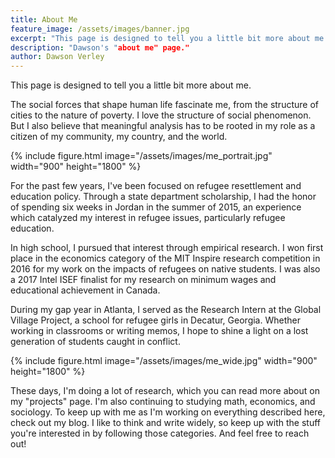 ```yaml
---
title: About Me
feature_image: /assets/images/banner.jpg
excerpt: "This page is designed to tell you a little bit more about me."
description: "Dawson's "about me" page."
author: Dawson Verley
---
```


This page is designed to tell you a little bit more about me.

The social forces that shape human life fascinate me, from the structure of cities to the nature of poverty. I love the structure of social phenomenon. But I also believe that meaningful analysis has to be rooted in my role as a citizen of my community, my country, and the world.

{% include figure.html image="/assets/images/me_portrait.jpg" width="900" height="1800" %}

For the past few years, I've been focused on refugee resettlement and education policy. Through a state department scholarship, I had the honor of spending six weeks in Jordan in the summer of 2015, an experience which catalyzed my interest in refugee issues, particularly refugee education.

In high school, I pursued that interest through empirical research. I won first place in the economics category of the MIT Inspire research competition in 2016 for my work on the impacts of refugees on native students. I was also a 2017 Intel ISEF finalist for my research on minimum wages and educational achievement in Canada.

During my gap year in Atlanta, I served as the Research Intern at the Global Village Project, a school for refugee girls in Decatur, Georgia. Whether working in classrooms or writing memos, I hope to shine a light on a lost generation of students caught in conflict.

{% include figure.html image="/assets/images/me_wide.jpg" width="900" height="1800" %}

These days, I'm doing a lot of research, which you can read more about on my "projects" page. I'm also continuing to studying math, economics, and sociology. To keep up with me as I'm working on everything described here, check out my blog. I like to think and write widely, so keep up with the stuff you're interested in by following those categories. And feel free to reach out!
